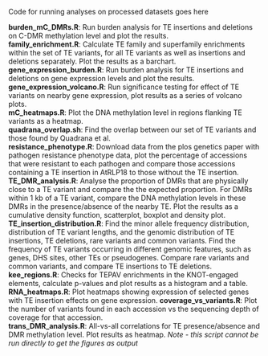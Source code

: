 Code for running analyses on processed datasets goes here

**burden_mC_DMRs.R**: Run burden analysis for TE insertions and deletions on C-DMR methylation level and plot the results.  
**family_enrichment.R**: Calculate TE family and superfamily enrichments within the set of TE variants, for all TE variants as well as insertions and deletions separately. Plot the results as a barchart.  
**gene_expression_burden.R**: Run burden analysis for TE insertions and deletions on gene expression levels and plot the results.  
**gene_expression_volcano.R**: Run significance testing for effect of TE variants on nearby gene expression, plot results as a series of volcano plots.  
**mC_heatmaps.R**: Plot the DNA methylation level in regions flanking TE variants as a heatmap.  
**quadrana_overlap.sh**: Find the overlap between our set of TE variants and those found by Quadrana et al.  
**resistance_phenotype.R**:  Download data from the plos genetics paper with pathogen resistance phenotype data, plot the percentage of accessions that were resistant to each pathogen and compare those accessions containing a TE insertion in AtRLP18 to those without the TE insertion.  
**TE_DMR_analysis.R**: Analyse the proportion of DMRs that are physically close to a TE variant and compare the the expected proportion. For DMRs within 1 kb of a TE variant, compare the DNA methylation levels in these DMRs in the presence/absence of the nearby TE. Plot the results as a cumulative density function, scatterplot, boxplot and density plot.  
**TE_insertion_distribution.R**: Find the minor allele frequency distribution, distribution of TE variant lengths, and the genomic distribution of TE insertions, TE deletions, rare variants and common variants. Find the frequency of TE variants occurring in different genomic features, such as genes, DHS sites, other TEs or pseudogenes. Compare rare variants and common variants, and compare TE insertions to TE deletions.  
**kee_regions.R**: Checks for TEPAV enrichments in the KNOT-engaged elements, calculate p-values and plot results as a histogram and a table.  
**RNA_heatmaps.R**: Plot heatmaps showing expression of selected genes with TE insertion effects on gene expression.
**coverage_vs_variants.R**: Plot the number of variants found in each accession vs the sequencing depth of coverage for that accession.  
**trans_DMR_analysis.R**: All-vs-all correlations for TE presence/absence and DMR methylation level. Plot results as heatmap.  *Note - this script cannot be run directly to get the figures as output*
